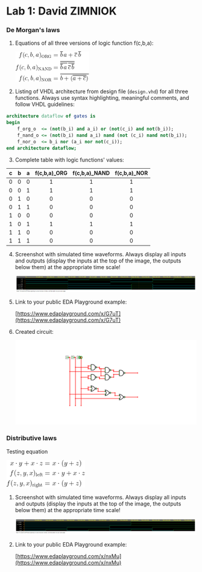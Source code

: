 # Lab 1: David ZIMNIOK

### De Morgan's laws

1. Equations of all three versions of logic function f(c,b,a):

   ![Logic function](images/equations.png)
   
2. Listing of VHDL architecture from design file (`design.vhd`) for all three functions. Always use syntax highlighting, meaningful comments, and follow VHDL guidelines:

```vhdl
architecture dataflow of gates is
begin
    f_org_o  <= (not(b_i) and a_i) or (not(c_i) and not(b_i));
    f_nand_o <= (not(b_i) nand a_i) nand (not (c_i) nand not(b_i));
    f_nor_o  <= b_i nor (a_i nor not(c_i));
end architecture dataflow;
```

3. Complete table with logic functions' values:

| **c** | **b** |**a** | **f(c,b,a)_ORG** | **f(c,b,a)_NAND** | **f(c,b,a)_NOR** |
| :-: | :-: | :-: | :-: | :-: | :-: |
| 0 | 0 | 0 | 1 | 1 | 1 |
| 0 | 0 | 1 | 1 | 1 | 1 |
| 0 | 1 | 0 | 0 | 0 | 0 |
| 0 | 1 | 1 | 0 | 0 | 0 |
| 1 | 0 | 0 | 0 | 0 | 0 |
| 1 | 0 | 1 | 1 | 1 | 1 |
| 1 | 1 | 0 | 0 | 0 | 0 |
| 1 | 1 | 1 | 0 | 0 | 0 |

4. Screenshot with simulated time waveforms. Always display all inputs and outputs (display the inputs at the top of the image, the outputs below them) at the appropriate time scale!

   ![Time simulation](images/timesim1.png)

5. Link to your public EDA Playground example:

   [https://www.edaplayground.com/x/G7uT](https://www.edaplayground.com/x/G7uT)

6. Created circuit:

   ![Circuit](images/circ.png)

### Distributive laws

Testing equation 
 
   ![Logic function](images/distributive1.png)

1. Screenshot with simulated time waveforms. Always display all inputs and outputs (display the inputs at the top of the image, the outputs below them) at the appropriate time scale!

   ![Time simulation](images/timesim2.png)

2. Link to your public EDA Playground example:

   [https://www.edaplayground.com/x/nxMu](https://www.edaplayground.com/x/nxMu)
